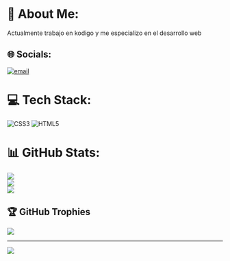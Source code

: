 # 💫 About Me:
Actualmente trabajo en kodigo y me especializo en el desarrollo web


## 🌐 Socials:
[![email](https://img.shields.io/badge/Email-D14836?logo=gmail&logoColor=white)](mailto:kenia.paz@kodigo.org) 

# 💻 Tech Stack:
![CSS3](https://img.shields.io/badge/css3-%231572B6.svg?style=for-the-badge&logo=css3&logoColor=white) ![HTML5](https://img.shields.io/badge/html5-%23E34F26.svg?style=for-the-badge&logo=html5&logoColor=white)
# 📊 GitHub Stats:
![](https://github-readme-stats.vercel.app/api?username=KeniaKodigo&theme=merko&hide_border=false&include_all_commits=false&count_private=false)<br/>
![](https://nirzak-streak-stats.vercel.app/?user=KeniaKodigo&theme=merko&hide_border=false)<br/>
![](https://github-readme-stats.vercel.app/api/top-langs/?username=KeniaKodigo&theme=merko&hide_border=false&include_all_commits=false&count_private=false&layout=compact)

## 🏆 GitHub Trophies
![](https://github-profile-trophy.vercel.app/?username=KeniaKodigo&theme=radical&no-frame=false&no-bg=true&margin-w=4)

---
[![](https://visitcount.itsvg.in/api?id=KeniaKodigo&icon=0&color=0)](https://visitcount.itsvg.in)

<!-- Proudly created with GPRM ( https://gprm.itsvg.in ) -->


